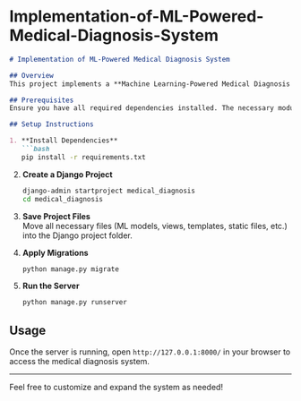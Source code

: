 # Implementation-of-ML-Powered-Medical-Diagnosis-System
```markdown
# Implementation of ML-Powered Medical Diagnosis System  

## Overview  
This project implements a **Machine Learning-Powered Medical Diagnosis System** using Django. The system predicts medical conditions based on user input and trained ML models.

## Prerequisites  
Ensure you have all required dependencies installed. The necessary modules are listed in the `requirements.txt` file.

## Setup Instructions  

1. **Install Dependencies**  
   ```bash
   pip install -r requirements.txt
   ```

2. **Create a Django Project**  
   ```bash
   django-admin startproject medical_diagnosis
   cd medical_diagnosis
   ```

3. **Save Project Files**  
   Move all necessary files (ML models, views, templates, static files, etc.) into the Django project folder.

4. **Apply Migrations**  
   ```bash
   python manage.py migrate
   ```

5. **Run the Server**  
   ```bash
   python manage.py runserver
   ```

## Usage  
Once the server is running, open `http://127.0.0.1:8000/` in your browser to access the medical diagnosis system.

---
Feel free to customize and expand the system as needed!
```
